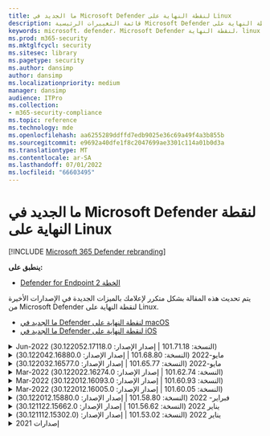```yaml
---
title: ما الجديد في Microsoft Defender لنقطة النهاية على Linux
description: قائمة التغييرات الرئيسية Microsoft Defender لنقطة النهاية على Linux.
keywords: microsoft، defender، Microsoft Defender لنقطة النهاية، linux، whatsnew، release
ms.prod: m365-security
ms.mktglfcycl: security
ms.sitesec: library
ms.pagetype: security
ms.author: dansimp
author: dansimp
ms.localizationpriority: medium
manager: dansimp
audience: ITPro
ms.collection:
- m365-security-compliance
ms.topic: reference
ms.technology: mde
ms.openlocfilehash: aa6255289ddffd7edb9025e36c69a49f4a3b855b
ms.sourcegitcommit: e9692a40dfe1f8c2047699ae3301c114a01b0d3a
ms.translationtype: MT
ms.contentlocale: ar-SA
ms.lasthandoff: 07/01/2022
ms.locfileid: "66603495"
---
```

# <a name="whats-new-in-microsoft-defender-for-endpoint-on-linux"></a>ما الجديد في Microsoft Defender لنقطة النهاية على Linux

[!INCLUDE [Microsoft 365 Defender rebranding](../../includes/microsoft-defender.md)]

**ينطبق على:**
- [Defender for Endpoint الخطة 2](https://go.microsoft.com/fwlink/p/?linkid=2154037)


يتم تحديث هذه المقالة بشكل متكرر لإعلامك بالميزات الجديدة في الإصدارات الأخيرة من Microsoft Defender لنقطة النهاية على Linux. 

- [ما الجديد في Defender لنقطة النهاية على macOS](mac-whatsnew.md)
- [ما الجديد في Defender لنقطة النهاية على iOS](ios-whatsnew.md)

<details>
  <summary>Jun-2022 (النسخة: 101.71.18 | إصدار الإصدار: 30.122052.17118.0)</summary>

&ensp;تم إصداره بتاريخ: **24 يونيو 2022**<br/>
&ensp;نشر بتاريخ: **24 يونيو 2022**<br/>
&ensp;النسخة: **101.71.18**<br/>
&ensp;إصدار الإصدار: **30.122052.17118.0**<br/>


**أحدث الميزات**

- إصلاح لدعم تخزين التعريفات في مواقع غير قياسية (خارج /var) لتحديثات تعريف v2
- تم إصلاح مشكلة في مستشعر المنتج المستخدم على RHEL 6 والتي قد تؤدي إلى توقف نظام التشغيل
- `mdatp connectivity test` تم توسيعه باستخدام عنوان URL إضافي يتطلب أن يعمل المنتج بشكل صحيح. عنوان URL الجديد هو [https://go.microsoft.com/fwlink/?linkid=2144709](https://go.microsoft.com/fwlink/?linkid=2144709).
- حتى الآن، لم يكن مستوى سجل المنتج ثابتا بين عمليات إعادة تشغيل المنتج. بدءا من هذا الإصدار، هناك مفتاح أداة سطر أوامر جديد يستمر في مستوى السجل. الأمر الجديد هو `mdatp log level persist --level <level>`.
- إزالة التبعية من `python` حزمة تثبيت المنتج
- تحسينات الأداء لعمليات نسخ الملفات ومعالجة أحداث الشبكة التي تنشأ من `auditd`
- إصلاحات الأخطاء
</br>

<br/><br/>
</details>


<details>
  <summary>مايو-2022 (النسخة: 101.68.80 | إصدار الإصدار: 30.122042.16880.0)</summary>

&ensp;تم الإصدار بتاريخ: **23 مايو 2022**<br/>
&ensp;نشر بتاريخ: **23 مايو 2022**<br/>
&ensp;النسخة: **101.68.80**<br/>
&ensp;إصدار الإصدار: **30.122042.16880.0**<br/>

**أحدث الميزات** 

- دعم إضافي لإصدار `2.6.32-754.47.1.el6.x86_64` kernel عند التشغيل على RHEL 6
- على RHEL 6، يمكن الآن تثبيت المنتج على الأجهزة التي تعمل بنظام Kernel Enterprise غير القابل للكسر (UEK)
- تم إصلاح مشكلة عرض اسم العملية في بعض الأحيان بشكل غير صحيح كما هو الحال `unknown` عند التشغيل `mdatp diagnostic real-time-protection-statistics`
- تم إصلاح خطأ حيث كان المنتج في بعض الأحيان يكتشف الملفات داخل مجلد العزل بشكل غير صحيح
- تم إصلاح مشكلة `mdatp` عدم عمل أداة سطر الأوامر عند `/opt` تحميلها كارتباط مبدئي
- تحسينات الأداء & إصلاحات الأخطاء
</br>

<br/><br/>
</details>

<details>
<summary>مايو-2022 (النسخة: 101.65.77 | إصدار الإصدار: 30.122032.16577.0)</summary>

&ensp;تم الإصدار بتاريخ: **2 مايو 2022**<br/>
&ensp;نشر بتاريخ: **2 مايو 2022**<br/>
&ensp;النسخة: **101.65.77**<br/>
&ensp;إصدار الإصدار: **30.122032.16577.0**<br/>


**أحدث الميزات**

- تم `conflicting_applications` تحسين الحقل `mdatp health` لإظهار أحدث 10 عمليات فقط وكذلك لتضمين أسماء العمليات. وهذا يجعل من السهل تحديد العمليات التي يحتمل أن تتعارض مع Microsoft Defender لنقطة النهاية لنظام Linux.
- إصلاحات الأخطاء


<br/><br/>
</details><details>
<summary>Mar-2022 (النسخة: 101.62.74 | إصدار الإصدار: 30.122022.16274.0)</summary>

&ensp;تاريخ الإصدار: **24 مارس 2022**<br/>
&ensp;نشر بتاريخ: **24 مارس 2022**<br/>
&ensp;النسخة: **101.62.74**<br/>
&ensp;إصدار الإصدار: **30.122022.16274.0**<br/>


**أحدث الميزات**

- عالجت مشكلة تتعلق بحظر المنتج بشكل غير صحيح الوصول إلى الملفات التي يزيد حجمها عن 2 غيغابايت عند التشغيل على إصدارات نواة قديمة
- إصلاحات الأخطاء


<br/><br/>
</details><details>
<summary>Mar-2022 (النسخة: 101.60.93 | إصدار الإصدار: 30.122012.16093.0)</summary>

&ensp;تم الإصدار: **9 مارس 2022**<br/>
&ensp;نشر بتاريخ: **9 مارس 2022**<br/>
&ensp;النسخة: **101.60.93**<br/>
&ensp;إصدار الإصدار: **30.122012.16093.0**<br/>

**أحدث الميزات**

- يحتوي هذا الإصدار على تحديث أمان ل [CVE-2022-23278](https://msrc-blog.microsoft.com/2022/03/08/guidance-for-cve-2022-23278-spoofing-in-microsoft-defender-for-endpoint/)


<br/><br/>
</details><details>
<summary>Mar-2022 (النسخة: 101.60.05 | إصدار الإصدار: 30.122012.16005.0)</summary>

&ensp;إصدار: **3 مارس 2022**<br/>
&ensp;نشر بتاريخ: **3 مارس 2022**<br/>
&ensp;النسخة: **101.60.05**<br/>
&ensp;إصدار الإصدار: **30.122012.16005.0**<br/>

**أحدث الميزات**

- تمت إضافة دعم لإصدار kernel 2.6.32-754.43.1.el6.x86_64 ل RHEL 6.10
- إصلاحات الأخطاء


<br/><br/>
</details><details>
<summary>فبراير- 2022 (النسخة: 101.58.80 | إصدار الإصدار: 30.122012.15880.0)</summary>

&ensp;تم الإصدار بتاريخ: **20 فبراير 2022**<br/>
&ensp;نشر بتاريخ: **20 فبراير 2022**<br/>
&ensp;النسخة: **101.58.80**<br/>
&ensp;إصدار الإصدار: **30.122012.15880.0**<br/>

**أحدث الميزات**

- تدعم أداة سطر الأوامر الآن استعادة الملفات المعزولة إلى موقع آخر غير الموقع الذي تم فيه الكشف عن الملف في الأصل. يمكن القيام بذلك من خلال `mdatp threat quarantine restore --id [threat-id] --path [destination-folder]`.
- بدءا من هذا الإصدار، يمكن تقييم حماية الشبكة لنظام Linux عند الطلب
- إصلاحات الأخطاء



<br/><br/>
</details><details>
<summary>يناير 2022 (النسخة: 101.56.62 | إصدار الإصدار: 30.121122.15662.0)</summary>

&ensp;تم الإصدار بتاريخ: **26 يناير 2022**<br/>
&ensp;نشر بتاريخ: **26 يناير 2022**<br/>
&ensp;النسخة: **101.56.62**<br/>
&ensp;إصدار الإصدار: **30.121122.15662.0**<br/>

**أحدث الميزات**

- تم إصلاح تعطل المنتج الذي تم تقديمه في 101.53.02 وقد أثر ذلك على العديد من العملاء


<br/><br/>
</details><details>
<summary>يناير 2022 (النسخة: 101.53.02 | إصدار الإصدار: (30.121112.15302.0)</summary>

&ensp;تم الإصدار: **8 يناير 2022**<br/>
&ensp;نشر بتاريخ: **8 يناير 2022**<br/>
&ensp;النسخة: **101.53.02**<br/>
&ensp;إصدار الإصدار: **30.121112.15302.0**<br/>

**أحدث الميزات**

- تحسينات الأداء & إصلاحات الأخطاء



</details>

<details><summary> إصدارات 2021</summary><blockquote>
  <details><summary>(النسخة: 101.52.57 | إصدار الإصدار: 30.121092.15257.0)</summary>
   
  <p><b> النسخة: 101.52.57 <br>
إصدار الإصدار: 30.121092.15257.0</b></p>
   
  <p><b> ما الجديد </b></p>

   - إضافة إمكانية للكشف عن jars log4j المعرضة للخطر قيد الاستخدام من قبل تطبيقات Java. يتم فحص الجهاز بشكل دوري لتشغيل عمليات Java مع jars log4j المحملة. يتم الإبلاغ عن المعلومات إلى الخلفية Microsoft Defender لنقطة النهاية ويتم عرضها في منطقة إدارة قابلية النقل في المدخل.
   
   </details>

  <details><summary>(النسخة: 101.47.76 | إصدار الإصدار: 30.121092.14776.0)</summary>
   
  <p><b> النسخة: 101.47.76 <br>
إصدار الإصدار: 30.121092.14776.0</b></p>
   
  <p><b>أحدث الميزات</b></p>

   - تمت إضافة مفتاح تبديل جديد إلى أداة سطر الأوامر للتحكم في ما إذا كان يتم مسح الأرشيفات ضوئيا أثناء عمليات الفحص عند الطلب. يمكن تكوين هذا من خلال mdatp config scan-archives --value [enabled/disabled]. بشكل افتراضي، يتم تعيين هذا إلى ممكن.

   - إصلاحات الأخطاء

   </details>

   <details><summary>(النسخة: 101.45.13 | إصدار الإصدار: 30.121082.14513.0)</summary>
   
  <p> 
  النسخة: <b>101.45.13 </b>  <br>
إصدار الإصدار:<b> 30.121082.14513.0 </b></p>
   
  <p><b>أحدث الميزات</b></p>

  - بدءا من هذا الإصدار، نقدم الدعم Microsoft Defender لنقطة النهاية إلى الفرق التالية:

    - إصدارات RHEL6.7-6.10 وCentOS6.7-6.10.
    - Amazon Linux 2
    - Fedora 33 أو أعلى

  - إصلاحات الأخطاء

   </details>


   <details><summary>(النسخة: 101.45.00 | إصدار الإصدار: 30.121072.14500.0)</summary>
   
   <p> 
   النسخة:<b> 101.45.00</b> <br>
إصدار الإصدار: <b>30.121072.14500.0</b></p>
   
   <p><b>أحدث الميزات</b></p>
      

  - مفاتيح التبديل الجديدة المضافة إلى أداة سطر الأوامر:
    - التحكم في درجة التوازي لإجراء عمليات الفحص عند الطلب. يمكن تكوين هذا من خلال `mdatp config maximum-on-demand-scan-threads --value [number-between-1-and-64]`. بشكل افتراضي، يتم استخدام درجة من التوازي `2` .
    - التحكم في ما إذا كانت عمليات الفحص بعد تمكين تحديثات معلومات الأمان أو تعطيلها. يمكن تكوين هذا من خلال `mdatp config scan-after-definition-update --value [enabled/disabled]`. بشكل افتراضي، يتم تعيين هذا إلى `enabled`.
  - يتطلب تغيير مستوى سجل المنتج الآن رفعا
  - إصلاحات الأخطاء

   </details>

   <details><summary>(النسخة: 101.39.98 | إصدار الإصدار: 30.121062.13998.0)</summary>
   
   <p> 
   النسخة: <b>101.39.98 </b><br>
إصدار الإصدار: <b>30.121062.13998.0</b></p>
   
   <p><b>أحدث الميزات</b></p>

  - تحسينات الأداء & إصلاحات الأخطاء
  
   </details>

   <details><summary>(النسخة: 101.34.27 | إصدار الإصدار: 30.121052.13427.0)</summary>
   
   <p> 
   النسخة:<b> 101.34.27</b> <br>
إصدار الإصدار: <b>30.121052.13427.0</b></p>
   
   <p><b>أحدث الميزات</b></p>

   - تحسينات الأداء & إصلاحات الأخطاء
  
   </details>

   <details><summary>(النسخة: 101.29.64 | إصدار الإصدار: 30.121042.12964.0)</summary>
   
   <p> 
   النسخة:<b> 101.29.64 </b><br>
إصدار الإصدار:<b> 30.121042.12964.0</b></p>
   
   <p><b>أحدث الميزات</b></p>

   - بدءا من هذا الإصدار، تتم معالجة التهديدات التي تم اكتشافها أثناء عمليات مكافحة الفيروسات عند الطلب التي يتم تشغيلها من خلال عميل سطر الأوامر تلقائيا. لا تزال التهديدات التي تم اكتشافها أثناء عمليات الفحص التي يتم تشغيلها من خلال واجهة المستخدم تتطلب إجراء يدويا.
   - `mdatp diagnostic real-time-protection-statistics` يدعم الآن مفتاحي تبديل إضافيين:
     - `--sort`: فرز الإخراج تنازليا حسب العدد الإجمالي للملفات الممسوحة ضوئيا
     - `--top N`: يعرض أعلى نتائج N (يعمل فقط إذا `--sort` تم تحديده أيضا)
   - تحسينات الأداء & إصلاحات الأخطاء
  
   </details>

   <details><summary>(النسخة: 101.25.72 | إصدار الإصدار: 30.121022.12563.0)</summary>
   
   <p> 
   النسخة:<b> 101.25.72</b> <br>
إصدار الإصدار: <b>30.121022.12563.0</b></p>
   
   <p><b>أحدث الميزات</b></p>

   - Microsoft Defender لنقطة النهاية على Linux متوفر الآن في المعاينة لعملاء حكومة الولايات المتحدة. لمزيد من المعلومات، راجع [Microsoft Defender لنقطة النهاية لعملاء حكومة الولايات المتحدة](gov.md).
   - تم إصلاح مشكلة حيث كان استخدام Microsoft Defender لنقطة النهاية على Linux على الأنظمة مع أنظمة ملفات FUSE يؤدي إلى توقف نظام التشغيل
   - تحسينات الأداء & إصلاحات الأخطاء الأخرى
  
   </details>

   
   <details><summary>(النسخة: 101.25.63 | إصدار الإصدار: 30.121022.12563.0)</summary>
   
   <p> 
   النسخة:<b> 101.25.63</b> <br>
إصدار الإصدار: <b>30.121022.12563.0</b></p>
   
   <p><b>أحدث الميزات</b></p>

   - تحسينات الأداء & إصلاحات الأخطاء
  
   </details>

   <details><summary>(النسخة: 101.23.64 | إصدار الإصدار: 30.121021.12364.0)</summary>
   
   <p>
النسخة:<b> 101.23.64 </b><br>
إصدار الإصدار: 30.121021.12364.0</b></p>
   
   <p><b>أحدث الميزات</b></p>

   - تحسين الأداء للحالة التي تتم فيها إضافة نقطة تحميل كاملة إلى قائمة استبعاد الحماية من الفيروسات. قبل هذا الإصدار، كان نشاط الملف الذي ينشأ من نقطة التحميل لا يزال تتم معالجته بواسطة المنتج. بدءا من هذا الإصدار، يتم منع نشاط الملف لنقاط التحميل المستبعدة، ما يؤدي إلى أداء أفضل للمنتج
   - إضافة خيار جديد إلى أداة سطر الأوامر لعرض معلومات حول آخر فحص عند الطلب. لعرض معلومات حول آخر فحص عند الطلب، قم بتشغيل `mdatp health --details antivirus`
   - تحسينات الأداء الأخرى & إصلاحات الأخطاء
  
   </details>

   <details><summary>(النسخة: 101.18.53)</summary>
   
    <p> 
    النسخة:<b> 101.18.53 </b><br>
        
    <p>ما الجديد</b></p>

   - EDR لنظام Linux [متوفر الآن بشكل عام](https://techcommunity.microsoft.com/t5/microsoft-defender-for-endpoint/edr-for-linux-is-now-is-generally-available/ba-p/2048539)
   - تمت إضافة مفتاح تبديل سطر أوامر جديد (`--ignore-exclusions`) لتجاهل استثناءات AV أثناء عمليات الفحص المخصصة (`mdatp scan custom`)
   - موسع `mdatp diagnostic create` بمعلمة جديدة (`--path [directory]`) تسمح بحفظ سجلات التشخيص في دليل مختلف
    - تحسينات الأداء & إصلاحات الأخطاء
    
   </details>





</blockquote></details>


